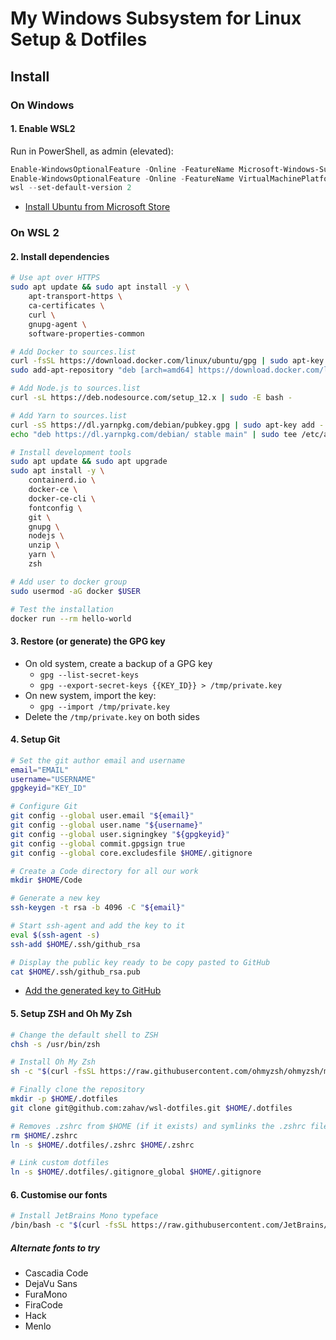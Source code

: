 My Windows Subsystem for Linux Setup & Dotfiles
===============================================

Install
-------

### On Windows

#### 1. Enable WSL2

Run in PowerShell, as admin (elevated):

```ps1
Enable-WindowsOptionalFeature -Online -FeatureName Microsoft-Windows-Subsystem-Linux
Enable-WindowsOptionalFeature -Online -FeatureName VirtualMachinePlatform
wsl --set-default-version 2
```

- [Install Ubuntu from Microsoft Store](https://www.microsoft.com/en-au/p/ubuntu/9nblggh4msv6)

### On WSL 2

#### 2. Install dependencies

```bash
# Use apt over HTTPS
sudo apt update && sudo apt install -y \
    apt-transport-https \
    ca-certificates \
    curl \
    gnupg-agent \
    software-properties-common

# Add Docker to sources.list
curl -fsSL https://download.docker.com/linux/ubuntu/gpg | sudo apt-key add -
sudo add-apt-repository "deb [arch=amd64] https://download.docker.com/linux/ubuntu $(lsb_release -cs) stable"

# Add Node.js to sources.list
curl -sL https://deb.nodesource.com/setup_12.x | sudo -E bash -

# Add Yarn to sources.list
curl -sS https://dl.yarnpkg.com/debian/pubkey.gpg | sudo apt-key add -
echo "deb https://dl.yarnpkg.com/debian/ stable main" | sudo tee /etc/apt/sources.list.d/yarn.list

# Install development tools
sudo apt update && sudo apt upgrade
sudo apt install -y \
    containerd.io \
    docker-ce \
    docker-ce-cli \
    fontconfig \
    git \
    gnupg \
    nodejs \
    unzip \
    yarn \
    zsh

# Add user to docker group
sudo usermod -aG docker $USER

# Test the installation
docker run --rm hello-world
```

#### 3. Restore (or generate) the GPG key

- On old system, create a backup of a GPG key
  - `gpg --list-secret-keys`
  - `gpg --export-secret-keys {{KEY_ID}} > /tmp/private.key`
- On new system, import the key:
  - `gpg --import /tmp/private.key`
- Delete the `/tmp/private.key` on both sides

#### 4. Setup Git

```bash
# Set the git author email and username
email="EMAIL"
username="USERNAME"
gpgkeyid="KEY_ID"

# Configure Git
git config --global user.email "${email}"
git config --global user.name "${username}"
git config --global user.signingkey "${gpgkeyid}"
git config --global commit.gpgsign true
git config --global core.excludesfile $HOME/.gitignore

# Create a Code directory for all our work
mkdir $HOME/Code

# Generate a new key
ssh-keygen -t rsa -b 4096 -C "${email}"

# Start ssh-agent and add the key to it
eval $(ssh-agent -s)
ssh-add $HOME/.ssh/github_rsa

# Display the public key ready to be copy pasted to GitHub
cat $HOME/.ssh/github_rsa.pub
```

- [Add the generated key to GitHub](https://github.com/settings/ssh/new)

#### 5. Setup ZSH and Oh My Zsh

```bash
# Change the default shell to ZSH
chsh -s /usr/bin/zsh

# Install Oh My Zsh
sh -c "$(curl -fsSL https://raw.githubusercontent.com/ohmyzsh/ohmyzsh/master/tools/install.sh)"

# Finally clone the repository
mkdir -p $HOME/.dotfiles
git clone git@github.com:zahav/wsl-dotfiles.git $HOME/.dotfiles

# Removes .zshrc from $HOME (if it exists) and symlinks the .zshrc file from the .dotfiles
rm $HOME/.zshrc
ln -s $HOME/.dotfiles/.zshrc $HOME/.zshrc

# Link custom dotfiles
ln -s $HOME/.dotfiles/.gitignore_global $HOME/.gitignore
```

#### 6. Customise our fonts

```bash
# Install JetBrains Mono typeface
/bin/bash -c "$(curl -fsSL https://raw.githubusercontent.com/JetBrains/JetBrainsMono/master/install_manual.sh)"
```

##### Alternate fonts to try

- Cascadia Code
- DejaVu Sans
- FuraMono
- FiraCode
- Hack
- Menlo
